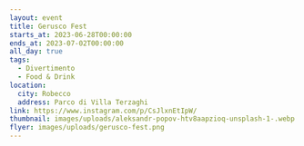 ```yaml
---
layout: event
title: Gerusco Fest
starts_at: 2023-06-28T00:00:00
ends_at: 2023-07-02T00:00:00
all_day: true
tags:
  - Divertimento
  - Food & Drink
location:
  city: Robecco
  address: Parco di Villa Terzaghi
link: https://www.instagram.com/p/CsJlxnEtIpW/
thumbnail: images/uploads/aleksandr-popov-htv8aapzioq-unsplash-1-.webp
flyer: images/uploads/gerusco-fest.png
---
```

